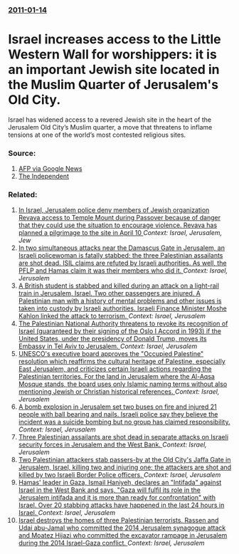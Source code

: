 ### [2011-01-14](/news/2011/01/14/index.md)

# Israel increases access to the Little Western Wall for worshippers: it is an important Jewish site located in the Muslim Quarter of Jerusalem's Old City. 

Israel has widened access to a revered Jewish site in the heart of the Jerusalem Old City’s Muslim quarter, a move that threatens to inflame tensions at one of the world’s most contested religious sites.


### Source:

1. [AFP via Google News](http://www.google.com/hostednews/afp/article/ALeqM5i9rBOHfziK8f31Ajx_t713uzBOTg?docId=CNG.ae397daff87cc1e47b63c5af72d5b9ae.811)
2. [The Independent](http://www.independent.co.uk/news/world/middle-east/israel-clears-out-disputed-site-in-muslim-quarter-2185019.html)

### Related:

1. [ In Israel, Jerusalem police deny members of Jewish organization Revava access to Temple Mount during Passover because of danger that they could use the situation to encourage violence. Revava has planned a pilgrimage to the site in April 10  ](/news/2005/03/30/in-israel-jerusalem-police-deny-members-of-jewish-organization-revava-access-to-temple-mount-during-passover-because-of-danger-that-they-c.md) _Context: Israel, Jerusalem, Jew_
2. [In two simultaneous attacks near the Damascus Gate in Jerusalem, an Israeli policewoman is fatally stabbed; the three Palestinian assailants are shot dead. ISIL claims are refuted by Israeli authorities. As well, the PFLP and Hamas claim it was their members who did it. ](/news/2017/06/16/in-two-simultaneous-attacks-near-the-damascus-gate-in-jerusalem-an-israeli-policewoman-is-fatally-stabbed-the-three-palestinian-assailants.md) _Context: Israel, Jerusalem_
3. [  A British student is stabbed and killed during an attack on a light-rail train in Jerusalem, Israel. Two other passengers are injured. A Palestinian man with a history of mental problems and other issues is taken into custody by Israeli authorities. Israeli Finance Minister Moshe Kahlon linked the attack to terrorism. ](/news/2017/04/14/a-british-student-is-stabbed-and-killed-during-an-attack-on-a-light-rail-train-in-jerusalem-israel-two-other-passengers-are-injured-a-p.md) _Context: Israel, Jerusalem_
4. [The Palestinian National Authority threatens to revoke its recognition of Israel (guaranteed by their signing of the Oslo I Accord in 1993) if the United States, under the presidency of Donald Trump, moves its Embassy in Tel Aviv to Jerusalem. ](/news/2017/01/10/the-palestinian-national-authority-threatens-to-revoke-its-recognition-of-israel-guaranteed-by-their-signing-of-the-oslo-i-accord-in-1993.md) _Context: Israel, Jerusalem_
5. [UNESCO's executive board approves the "Occupied Palestine" resolution which reaffirms the cultural heritage of Palestine, especially East Jerusalem, and criticizes certain Israeli actions regarding the Palestinian territories. For the land in Jerusalem where the Al-Aqsa Mosque stands, the board uses only Islamic naming terms without also mentioning Jewish or Christian historical references. ](/news/2016/10/18/unesco-s-executive-board-approves-the-occupied-palestine-resolution-which-reaffirms-the-cultural-heritage-of-palestine-especially-east-je.md) _Context: Israel, Jerusalem_
6. [A bomb explosion in Jerusalem set two buses on fire and injured 21 people with ball bearing and nails. Israeli police say they believe the incident was a suicide bombing but no group has claimed responsibility. ](/news/2016/04/18/a-bomb-explosion-in-jerusalem-set-two-buses-on-fire-and-injured-21-people-with-ball-bearing-and-nails-israeli-police-say-they-believe-the-i.md) _Context: Israel, Jerusalem_
7. [Three Palestinian assailants are shot dead in separate attacks on Israeli security forces in Jerusalem and the West Bank. ](/news/2016/02/19/three-palestinian-assailants-are-shot-dead-in-separate-attacks-on-israeli-security-forces-in-jerusalem-and-the-west-bank.md) _Context: Israel, Jerusalem_
8. [Two Palestinian attackers stab passers-by at the Old City's Jaffa Gate in Jerusalem, Israel, killing two and injuring one; the attackers are shot and killed by two Israeli Border Police officers. ](/news/2015/12/23/two-palestinian-attackers-stab-passers-by-at-the-old-city-s-jaffa-gate-in-jerusalem-israel-killing-two-and-injuring-one-the-attackers-are.md) _Context: Israel, Jerusalem_
9. [Hamas' leader in Gaza, Ismail Haniyeh, declares an "Intifada" against Israel in the West Bank and says, "Gaza will fulfil its role in the Jerusalem intifada and it is more than ready for confrontation" with Israel. Over 20 stabbing attacks have happened in the last 24 hours in Israel. ](/news/2015/10/9/hamas-leader-in-gaza-ismail-haniyeh-declares-an-intifada-against-israel-in-the-west-bank-and-says-gaza-will-fulfil-its-role-in-the-je.md) _Context: Israel, Jerusalem_
10. [Israel destroys the homes of three Palestinian terrorists. Rassen and Udai abu-Jamal who committed the 2014 Jerusalem synagogue attack and Moatez Hijazi who committed the excavator rampage in Jerusalem during the 2014 Israel-Gaza conflict. ](/news/2015/10/6/israel-destroys-the-homes-of-three-palestinian-terrorists-rassen-and-udai-abu-jamal-who-committed-the-2014-jerusalem-synagogue-attack-and-m.md) _Context: Israel, Jerusalem_
